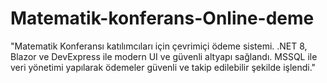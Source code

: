 # Matematik-konferans-Online-deme
"Matematik Konferansı katılımcıları için çevrimiçi ödeme sistemi. .NET 8, Blazor ve DevExpress ile modern UI ve güvenli altyapı sağlandı. MSSQL ile veri yönetimi yapılarak ödemeler güvenli ve takip edilebilir şekilde işlendi."
